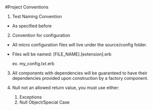 ﻿#Project Conventions

1. Test Naming Convention
  * As specified before

2. Convention for configuration
  * All micro configuration files will live under the source/config folder.
  * Files will be named:
    [FILE_NAME].[extension].erb

    ex. my_config.txt.erb

3. All components with dependencies will be guaranteed to have their dependencies provided upon construction by a factory component.

4. Null not an allowed return value, you must use either:

   1. Exceptions
   2. Null Object/Special Case
